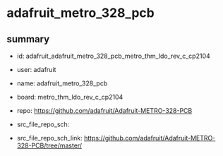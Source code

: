 # adafruit_metro_328_pcb
 
## summary 
* id: adafruit_adafruit_metro_328_pcb_metro_thm_ldo_rev_c_cp2104
* user: adafruit
* name: adafruit_metro_328_pcb
* board: metro_thm_ldo_rev_c_cp2104
* repo: https://github.com/adafruit/Adafruit-METRO-328-PCB



* src_file_repo_sch: 
* src_file_repo_sch_link: https://github.com/adafruit/Adafruit-METRO-328-PCB/tree/master/




